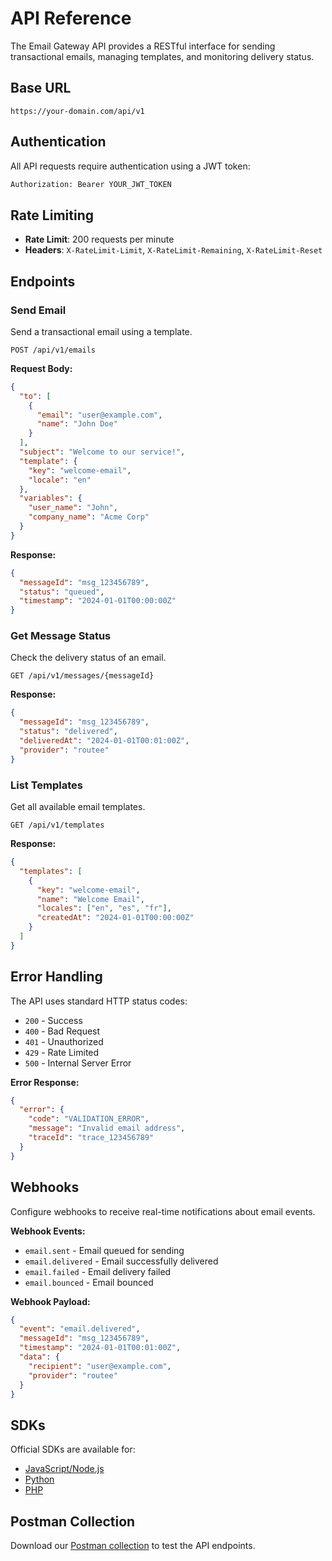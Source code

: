 # API Reference

The Email Gateway API provides a RESTful interface for sending transactional emails, managing templates, and monitoring delivery status.

## Base URL

```
https://your-domain.com/api/v1
```

## Authentication

All API requests require authentication using a JWT token:

```bash
Authorization: Bearer YOUR_JWT_TOKEN
```

## Rate Limiting

- **Rate Limit**: 200 requests per minute
- **Headers**: `X-RateLimit-Limit`, `X-RateLimit-Remaining`, `X-RateLimit-Reset`

## Endpoints

### Send Email

Send a transactional email using a template.

```http
POST /api/v1/emails
```

**Request Body:**
```json
{
  "to": [
    {
      "email": "user@example.com",
      "name": "John Doe"
    }
  ],
  "subject": "Welcome to our service!",
  "template": {
    "key": "welcome-email",
    "locale": "en"
  },
  "variables": {
    "user_name": "John",
    "company_name": "Acme Corp"
  }
}
```

**Response:**
```json
{
  "messageId": "msg_123456789",
  "status": "queued",
  "timestamp": "2024-01-01T00:00:00Z"
}
```

### Get Message Status

Check the delivery status of an email.

```http
GET /api/v1/messages/{messageId}
```

**Response:**
```json
{
  "messageId": "msg_123456789",
  "status": "delivered",
  "deliveredAt": "2024-01-01T00:01:00Z",
  "provider": "routee"
}
```

### List Templates

Get all available email templates.

```http
GET /api/v1/templates
```

**Response:**
```json
{
  "templates": [
    {
      "key": "welcome-email",
      "name": "Welcome Email",
      "locales": ["en", "es", "fr"],
      "createdAt": "2024-01-01T00:00:00Z"
    }
  ]
}
```

## Error Handling

The API uses standard HTTP status codes:

- `200` - Success
- `400` - Bad Request
- `401` - Unauthorized
- `429` - Rate Limited
- `500` - Internal Server Error

**Error Response:**
```json
{
  "error": {
    "code": "VALIDATION_ERROR",
    "message": "Invalid email address",
    "traceId": "trace_123456789"
  }
}
```

## Webhooks

Configure webhooks to receive real-time notifications about email events.

**Webhook Events:**
- `email.sent` - Email queued for sending
- `email.delivered` - Email successfully delivered
- `email.failed` - Email delivery failed
- `email.bounced` - Email bounced

**Webhook Payload:**
```json
{
  "event": "email.delivered",
  "messageId": "msg_123456789",
  "timestamp": "2024-01-01T00:01:00Z",
  "data": {
    "recipient": "user@example.com",
    "provider": "routee"
  }
}
```

## SDKs

Official SDKs are available for:

- [JavaScript/Node.js](https://github.com/cantoniouwaymore/emailgateway-sdk-js)
- [Python](https://github.com/cantoniouwaymore/emailgateway-sdk-python)
- [PHP](https://github.com/cantoniouwaymore/emailgateway-sdk-php)

## Postman Collection

Download our [Postman collection](/Email-Gateway-API.postman_collection.json) to test the API endpoints.
